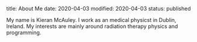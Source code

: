 title: About Me
date: 2020-04-03 
modified: 2020-04-03
status: published

My name is Kieran McAuley.  I work as an medical physicst in Dublin, Ireland.  My interests are mainly around radiation therapy physics and programming.